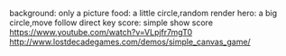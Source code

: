 background:  only a picture
food: a little circle,random render
hero: a big circle,move follow direct key
score: simple show score
https://www.youtube.com/watch?v=VLpjfr7mgT0
http://www.lostdecadegames.com/demos/simple_canvas_game/
